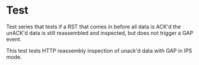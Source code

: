 Test
====

Test series that tests if a RST that comes in before all data is ACK'd the
unACK'd data is still reassembled and inspected, but does not trigger a GAP
event.

This test tests HTTP reassembly inspection of unack'd data with GAP in IPS mode.
